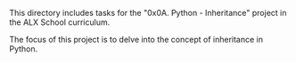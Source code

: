 This directory includes tasks for the "0x0A. Python - Inheritance" project in the ALX School curriculum.

The focus of this project is to delve into the concept of inheritance in Python.
